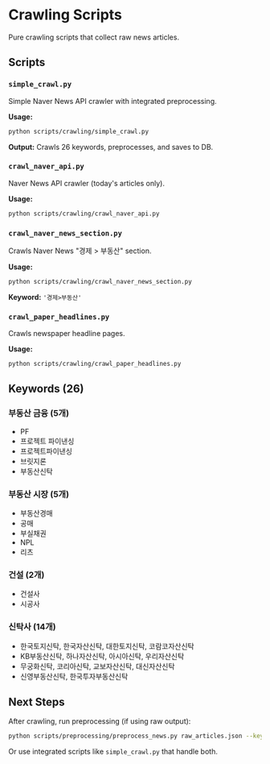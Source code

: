 # Crawling Scripts

Pure crawling scripts that collect raw news articles.

## Scripts

### `simple_crawl.py`

Simple Naver News API crawler with integrated preprocessing.

**Usage:**

```bash
python scripts/crawling/simple_crawl.py
```

**Output:** Crawls 26 keywords, preprocesses, and saves to DB.

### `crawl_naver_api.py`

Naver News API crawler (today's articles only).

**Usage:**

```bash
python scripts/crawling/crawl_naver_api.py
```

### `crawl_naver_news_section.py`

Crawls Naver News "경제 > 부동산" section.

**Usage:**

```bash
python scripts/crawling/crawl_naver_news_section.py
```

**Keyword:** `'경제>부동산'`

### `crawl_paper_headlines.py`

Crawls newspaper headline pages.

**Usage:**

```bash
python scripts/crawling/crawl_paper_headlines.py
```

## Keywords (26)

### 부동산 금융 (5개)
- PF
- 프로젝트 파이낸싱
- 프로젝트파이낸싱
- 브릿지론
- 부동산신탁

### 부동산 시장 (5개)
- 부동산경매
- 공매
- 부실채권
- NPL
- 리츠

### 건설 (2개)
- 건설사
- 시공사

### 신탁사 (14개)
- 한국토지신탁, 한국자산신탁, 대한토지신탁, 코람코자산신탁
- KB부동산신탁, 하나자산신탁, 아시아신탁, 우리자산신탁
- 무궁화신탁, 코리아신탁, 교보자산신탁, 대신자산신탁
- 신영부동산신탁, 한국투자부동산신탁

## Next Steps

After crawling, run preprocessing (if using raw output):

```bash
python scripts/preprocessing/preprocess_news.py raw_articles.json --keyword "PF"
```

Or use integrated scripts like `simple_crawl.py` that handle both.

